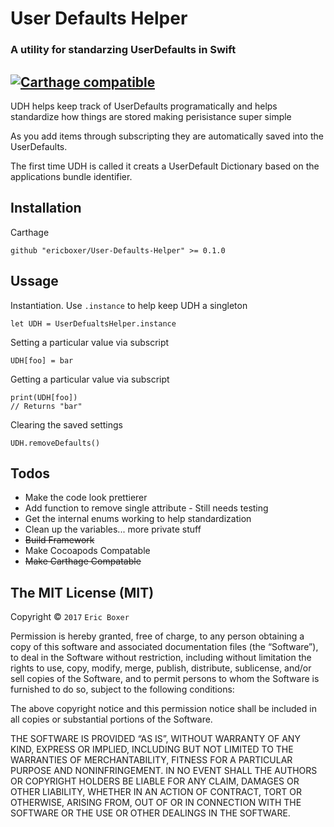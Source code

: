 # User Defaults Helper 
### A utility for standarzing UserDefaults in Swift
[![Carthage compatible](https://img.shields.io/badge/Carthage-compatible-4BC51D.svg?style=flat)](https://github.com/Carthage/Carthage)
---
UDH helps keep track of UserDefaults programatically and helps standardize how things are stored making perisistance super simple

As you add items through subscripting they are automatically saved into the UserDefaults.

The first time UDH is called it creats a UserDefault Dictionary based on the applications bundle identifier.

Installation
---

Carthage
```
github "ericboxer/User-Defaults-Helper" >= 0.1.0
```

Ussage
---
Instantiation. Use `.instance` to help keep UDH a singleton 
```
let UDH = UserDefualtsHelper.instance
```

Setting a particular value via subscript
```
UDH[foo] = bar
```

Getting a particular value via subscript
```
print(UDH[foo])
// Returns "bar"
```

Clearing the saved settings
```
UDH.removeDefaults()
```

Todos
---
- Make the code look prettierer
- Add function to remove single attribute - Still needs testing
- Get the internal enums working to help standardization
- Clean up the variables... more private stuff
- ~~Build Framework~~
- Make Cocoapods Compatable
- ~~Make Carthage Compatable~~


The MIT License (MIT)
---

Copyright © `2017` `Eric Boxer`

Permission is hereby granted, free of charge, to any person
obtaining a copy of this software and associated documentation
files (the “Software”), to deal in the Software without
restriction, including without limitation the rights to use,
copy, modify, merge, publish, distribute, sublicense, and/or sell
copies of the Software, and to permit persons to whom the
Software is furnished to do so, subject to the following
conditions:

The above copyright notice and this permission notice shall be
included in all copies or substantial portions of the Software.

THE SOFTWARE IS PROVIDED “AS IS”, WITHOUT WARRANTY OF ANY KIND,
EXPRESS OR IMPLIED, INCLUDING BUT NOT LIMITED TO THE WARRANTIES
OF MERCHANTABILITY, FITNESS FOR A PARTICULAR PURPOSE AND
NONINFRINGEMENT. IN NO EVENT SHALL THE AUTHORS OR COPYRIGHT
HOLDERS BE LIABLE FOR ANY CLAIM, DAMAGES OR OTHER LIABILITY,
WHETHER IN AN ACTION OF CONTRACT, TORT OR OTHERWISE, ARISING
FROM, OUT OF OR IN CONNECTION WITH THE SOFTWARE OR THE USE OR
OTHER DEALINGS IN THE SOFTWARE.

